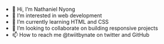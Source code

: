 - 👋 Hi, I’m Nathaniel Nyong
- 👀 I’m interested in web development 
- 🌱 I’m currently learning HTML and CSS
- 💞️ I’m looking to collaborate on building responsive projects 
- 📫 How to reach me @twiitbynate on twitter and GitHub 

<!---
natenyong/natenyong is a ✨ special ✨ repository because its `README.md` (this file) appears on your GitHub profile.
You can click the Preview link to take a look at your changes.
--->

